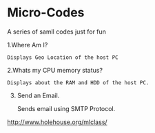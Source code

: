# Micro-Codes
A series of samll codes just for fun

1.Where Am I?

  	Displays Geo Location of the host PC
	
2.Whats my CPU memory status?

  	Displays about the RAM and HDD of the host PC.
	
3. Send an Email.

	Sends email using SMTP Protocol.
	
http://www.holehouse.org/mlclass/
